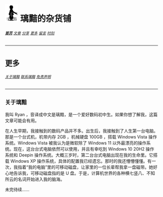 # [<img src="图标.png" alt="Logo" style="zoom:7%;" />](index.html) 璃黯的杂货铺

###### **[`首页`](index.html)**		[`文章`](文章.html)		[`分享`](分享.html)		[`更多`](更多.html)		[`留言`](留言.html)		[`时刻`](时刻.html)

---

# `更多`

###### [`关于璃黯`](更多_关于璃黯.html)		[`联系璃黯`](更多_联系璃黯.html)		[`免责声明`](更多_免责声明.html)

----
## `关于璃黯`

我叫 Ryan ，音译成中文是璃黯，是一个爱好数码初中生。如果你想了解我，这篇文章可能会有用。

在人生早期，我接触到的数码产品并不多。出生后，我接触到了人生第一台电脑。那是一个台式机，机带内存 2GB ，机械硬盘 100GB ，搭载 Windows Vista 操作系统。Windows Vista 被我认为是微软除了 Windows 11 以外最漂亮的操作系统。现在，这台台式电脑依然可以使用，并且有幸吃到 Windows 10 20H2 操作系统和 Deepin 操作系统。大概三岁时，第二台台式电脑出现在我的生命里。它搭载 Windows XP 操作系统，具体的配置我已经遗忘。那时的我还懵懵懂懂。有一次，我指着“我的电脑”里的可移动磁盘，让家里的一位长辈帮我拿一盘磁带。她好心地告诉我，可移动磁盘指的是 U 盘。于是，计算机世界的各种横七竖八、不知所云的名词开始进入我的脑海。

未完待续……
